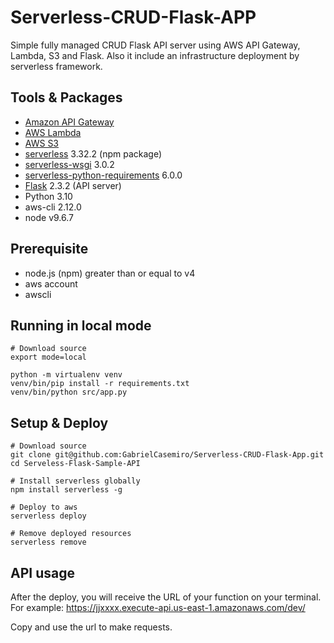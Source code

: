 # Serverless-CRUD-Flask-APP
Simple fully managed CRUD Flask API server using AWS API Gateway, Lambda, S3 and Flask. Also it include an infrastructure deployment by serverless framework.

## Tools & Packages

* [Amazon API Gateway](https://aws.amazon.com/api-gateway/)
* [AWS Lambda](https://aws.amazon.com/lambda/)
* [AWS S3](https://aws.amazon.com/s3/)
* [serverless](https://serverless.com/) 3.32.2 (npm package)
* [serverless-wsgi](https://github.com/logandk/serverless-wsgi) 3.0.2
* [serverless-python-requirements](https://github.com/UnitedIncome/serverless-python-requirements) 6.0.0
* [Flask](http://flask.pocoo.org/) 2.3.2 (API server)
* Python 3.10
* aws-cli 2.12.0
* node v9.6.7

## Prerequisite

* node.js (npm) greater than or equal to v4
* aws account
* awscli

## Running in local mode

```
# Download source
export mode=local

python -m virtualenv venv
venv/bin/pip install -r requirements.txt
venv/bin/python src/app.py
```

## Setup & Deploy   

```
# Download source
git clone git@github.com:GabrielCasemiro/Serverless-CRUD-Flask-App.git
cd Serveless-Flask-Sample-API

# Install serverless globally
npm install serverless -g

# Deploy to aws
serverless deploy

# Remove deployed resources
serverless remove
```

## API usage
After the deploy, you will receive the URL of your function on your terminal. For example:
<https://jjxxxx.execute-api.us-east-1.amazonaws.com/dev/>

Copy and use the url to make requests.
